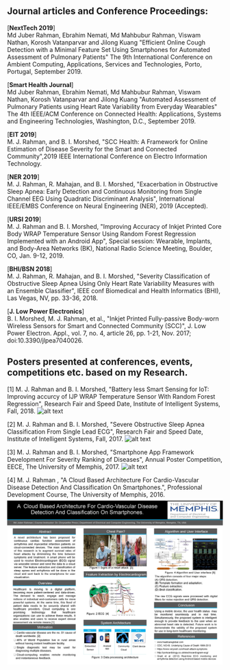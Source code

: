 ## Journal articles and Conference Proceedings:
[**NextTech 2019**]<br/>
                  Md Juber Rahman, Ebrahim Nemati, Md Mahbubur Rahman, Viswam Nathan, Korosh Vatanparvar and Jilong Kuang
"Efficient Online Cough Detection with a Minimal Feature Set Using Smartphones for Automated Assessment of Pulmonary Patients" 
The 9th International Conference on Ambient Computing, Applications, Services and Technologies, Porto, Portugal, September 2019.

[**Smart Health Journal**]<br/>
                  Md Juber Rahman, Ebrahim Nemati, Md Mahbubur Rahman, Viswam Nathan, Korosh Vatanparvar and Jilong Kuang
"Automated Assessment of Pulmonary Patients using Heart Rate Variability from Everyday Wearables" 
The 4th IEEE/ACM Conference on Connected Health: Applications, Systems and Engineering Technologies, Washington, D.C., September 2019. 

[**EIT 2019**]<br/>
                  M. J. Rahman, and B. I. Morshed, "SCC Health: A Framework for Online Estimation of Disease Severity for the Smart and Connected Community",2019 IEEE International Conference on Electro Information Technology.<br/>

[**NER 2019**]<br/>
                M. J. Rahman, R. Mahajan, and B. I. Morshed, "Exacerbation in Obstructive Sleep Apnea: Early Detection and Continuous Monitoring from Single Channel EEG Using Quadratic Discriminant Analysis", International IEEE/EMBS Conference on Neural Engineering (NER), 2019 (Accepted).<br/>

[**URSI 2019**]<br/>
                M. J. Rahman and B. I. Morshed, "Improving Accuracy of Inkjet Printed Core Body WRAP Temperature Sensor Using Random Forest Regression Implemented with an Android App", Special session: Wearable, Implants, and Body-Area Networks (BK), National Radio Science Meeting, Boulder, CO, Jan. 9-12, 2019.<br/>

[**BHI/BSN 2018**]<br/>
                M. J. Rahman, R. Mahajan, and B. I. Morshed, "Severity Classification of Obstructive Sleep Apnea Using Only Heart Rate Variability Measures with an Ensemble Classifier", IEEE conf Biomedical and Health Informatics (BHI), Las Vegas, NV, pp. 33-36, 2018.<br/>

[**J. Low Power Electronics**]<br/>
                B. I. Morshed, M. J. Rahman, et al., "Inkjet Printed Fully-passive Body-worn Wireless Sensors for Smart and Connected Community (SCC)", J. Low Power Electron. Appl., vol. 7, no. 4, article 26, pp. 1-21, Nov. 2017; doi:10.3390/jlpea7040026.

## Posters presented at conferences, events, competitions etc. based on my Research.
[1] M. J. Rahman and B. I. Morshed, "Battery less Smart Sensing for IoT: Improving accurcy of IJP WRAP Temperature Sensor With Random Forest Regression", Research Fair and Speed Date, Institute of Intelligent Systems, Fall, 2018.
![alt text](https://github.com/juberrahman/Posters/blob/master/IIS_2018_Fall.jpg)

[2] M. J. Rahman and B. I. Morshed, "Severe Obstructive Sleep Apnea Classification From Single Lead ECG", Research Fair and Speed Date, Institute of Intelligent Systems, Fall, 2017.
![alt text](https://github.com/juberrahman/Posters/blob/master/IIS_2017_Fall.jpg)

[3] M. J. Rahman and B. I. Morshed, "Smartphone App Framework Development For Severity Ranking of Diseases", Annual Poster Competition, EECE, The University of Memphis, 2017.
![alt text](https://github.com/juberrahman/Posters/blob/master/0001.jpg)

[4] M. J. Rahman , "A Cloud Based Architecture For Cardio-Vascular Disease Detection And Classification On Smartphones.", Professional Development Course, The University of Memphis, 2016.
![alt text](https://github.com/juberrahman/Posters/blob/master/EECE_Spring_2016.jpg)
